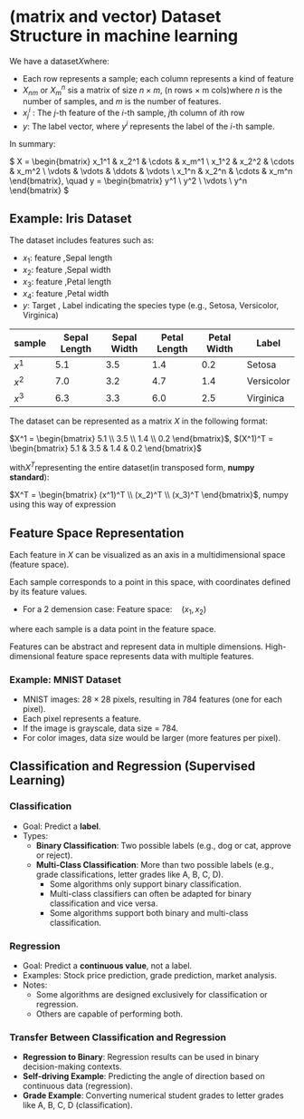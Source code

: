 # (matrix and vector) Dataset Structure in machine learning

We have a dataset$X$where:
- Each row represents a sample; each column represents a kind of feature
- $X_{nm}$ or $X_m^n$ sis a matrix of size $n\times m$, (n rows $\times$ m cols)where $n$ is the number of samples, and $m$ is the number of features.
- $x_j^i$ \: The $j$-th feature of the $i$-th sample, $j$th column of $i$th row
- $y$: The label vector, where $y^i$ represents the label of the $i$-th sample.

In summary:

$
X = \begin{bmatrix} x_1^1 & x_2^1 & \cdots & x_m^1 \\ x_1^2 & x_2^2 & \cdots & x_m^2 \\ \vdots & \vdots & \ddots & \vdots \\ x_1^n & x_2^n & \cdots & x_m^n \end{bmatrix}, \quad y = \begin{bmatrix} y^1 \\ y^2 \\ \vdots \\ y^n \end{bmatrix}
$

## Example: Iris Dataset
The dataset includes features such as:
- $x_1$: feature ,Sepal length
- $x_2$: feature ,Sepal width
- $x_3$: feature ,Petal length
- $x_4$: feature ,Petal width
- $y$: Target , Label indicating the species type (e.g., Setosa, Versicolor, Virginica)

| sample       | Sepal Length | Sepal Width | Petal Length | Petal Width | Label       |
|-----------------|--------------|-------------|--------------|-------------|-------------|
|$x^1$    | 5.1          | 3.5         | 1.4          | 0.2         | Setosa      |
|$x^2$    | 7.0          | 3.2         | 4.7          | 1.4         | Versicolor  |
|$x^3$    | 6.3          | 3.3         | 6.0          | 2.5         | Virginica   |

The dataset can be represented as a matrix $X$ in the following format:

$X^1 = \begin{bmatrix} 5.1 \\ 3.5 \\ 1.4 \\ 0.2 \end{bmatrix}$,
$(X^1)^T = \begin{bmatrix} 5.1 & 3.5 & 1.4 & 0.2 \end{bmatrix}$

with$X^T$representing the entire dataset(in transposed form, **numpy standard**):

$X^T = \begin{bmatrix} (x^1)^T \\ (x_2)^T \\ (x_3)^T \end{bmatrix}$, numpy using this way of expression

## Feature Space Representation
Each feature in $X$ can be visualized as an axis in a multidimensional space (feature space). 

Each sample corresponds to a point in this space, with coordinates defined by its feature values.

* For a 2 demension case: $\text{Feature space:}\quad (x_1, x_2)$

where each sample is a data point in the feature space.

Features can be abstract and represent data in multiple dimensions. High-dimensional feature space represents data with multiple features.

### Example: MNIST Dataset
- MNIST images: $28 \times 28$ pixels, resulting in $784$ features (one for each pixel).
- Each pixel represents a feature.
- If the image is grayscale, data size = $784$.
- For color images, data size would be larger (more features per pixel).

## Classification and Regression (Supervised Learning)

### Classification
- Goal: Predict a **label**.
- Types:
  - **Binary Classification**: Two possible labels (e.g., dog or cat, approve or reject).
  - **Multi-Class Classification**: More than two possible labels (e.g., grade classifications, letter grades like A, B, C, D).
    - Some algorithms only support binary classification.
    - Multi-class classifiers can often be adapted for binary classification and vice versa.
    - Some algorithms support both binary and multi-class classification.

### Regression
- Goal: Predict a **continuous value**, not a label.
- Examples: Stock price prediction, grade prediction, market analysis.
- Notes:
  - Some algorithms are designed exclusively for classification or regression.
  - Others are capable of performing both.

### Transfer Between Classification and Regression
- **Regression to Binary**: Regression results can be used in binary decision-making contexts.
- **Self-driving Example**: Predicting the angle of direction based on continuous data (regression).
- **Grade Example**: Converting numerical student grades to letter grades like A, B, C, D (classification).



